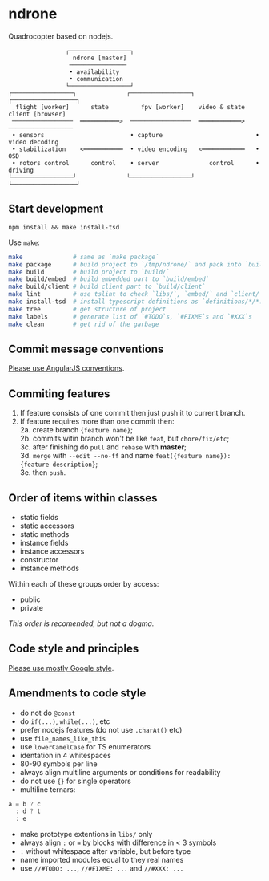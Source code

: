 ndrone
======
Quadrocopter based on nodejs.

                    ┌─────────────────┐
                      ndrone [master]
                     ────────────────
                     • availability
                     • communication
                    └─────────────────┘
    ┌─────────────────┐              ┌─────────────────┐               ┌──────────────────┐
      flight [worker]      state         fpv [worker]    video & state   client [browser]  
     ─────────────────  ═══════════>  ─────────────────  ════════════>  ────────────────── 
     • sensors                        • capture                          • video decoding  
     • stabilization    <═══════════  • video encoding   <════════════   • OSD             
     • rotors control      control    • server              control      • driving         
    └─────────────────┘              └─────────────────┘               └──────────────────┘

Start development
-----------------
`npm install && make install-tsd`

Use `make`:
```sh
make              # same as `make package`
make package      # build project to `/tmp/ndrone/` and pack into `build/`
make build        # build project to `build/`
make build/embed  # build embedded part to `build/embed`
make build/client # build client part to `build/client`
make lint         # use tslint to check `libs/`, `embed/` and `client/`
make install-tsd  # install typescript definitions as `definitions/*/*.d.ts`
make tree         # get structure of project
make labels       # generate list of `#TODO`s, `#FIXME`s and `#XXX`s
make clean        # get rid of the garbage
```

Commit message conventions
--------------------------
[Please use AngularJS conventions](https://docs.google.com/document/d/1QrDFcIiPjSLDn3EL15IJygNPiHORgU1_OOAqWjiDU5Y/edit#).

Commiting features
------------------
1. If feature consists of one commit then just push it to current branch.  
2. If feature requires more than one commit then:  
  2a. create branch `{feature name}`;  
  2b. commits witin branch won't be like `feat`, but `chore/fix/etc`;  
  3c. after finishing do `pull` and `rebase` with **master**;  
  3d. `merge` with `--edit --no-ff` and name `feat({feature name}): {feature description}`;  
  3e. then `push`.  

Order of items within classes
-----------------------------
* static fields
* static accessors
* static methods
* instance fields
* instance accessors
* constructor
* instance methods

Within each of these groups order by access:

* public
* private

*This order is recomended, but not a dogma.*

Code style and principles
-------------------------
[Please use mostly Google style](https://google-styleguide.googlecode.com/svn/trunk/javascriptguide.xml).

Amendments to code style
------------------------
* do not do `@const`
* do `if(...)`, `while(...)`, etc
* prefer nodejs features (do not use `.charAt()` etc)
* use `file_names_like_this`
* use `lowerCamelCase` for TS enumerators
* identation in 4 whitespaces
* 80-90 symbols per line
* always align multiline arguments or conditions for readability
* do not use `{}` for single operators
* multiline ternars:

```javascript
a = b ? c
  : d ? t
  : e
```  

* make prototype extentions in `libs/` only
* always align `:` or `=` by blocks with difference in < 3 symbols
* `:` without whitespace after variable, but before type
* name imported modules equal to they real names
* use `//#TODO: ...`, `//#FIXME: ...` and `//#XXX: ...`
